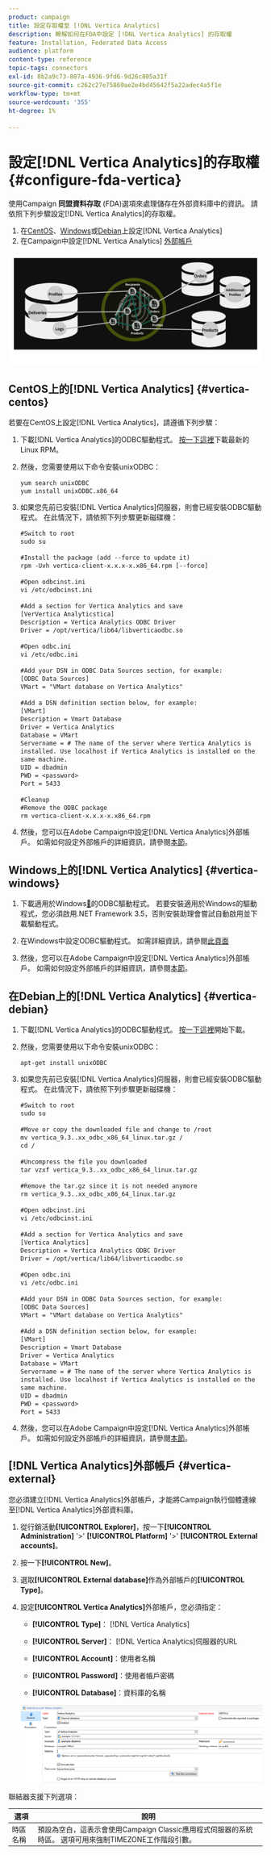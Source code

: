 ```yaml
---
product: campaign
title: 設定存取權至 [!DNL Vertica Analytics]
description: 瞭解如何在FDA中設定 [!DNL Vertica Analytics] 的存取權
feature: Installation, Federated Data Access
audience: platform
content-type: reference
topic-tags: connectors
exl-id: 8b2a9c73-807a-4936-9fd6-9d26c805a31f
source-git-commit: c262c27e75869ae2e4bd45642f5a22adec4a5f1e
workflow-type: tm+mt
source-wordcount: '355'
ht-degree: 1%

---
```


# 設定[!DNL Vertica Analytics]的存取權 {#configure-fda-vertica}



使用Campaign **同盟資料存取** (FDA)選項來處理儲存在外部資料庫中的資訊。 請依照下列步驟設定[!DNL Vertica Analytics]的存取權。

1. 在[CentOS](#vertica-centos)、[Windows](#vertica-windows)或[Debian](#vertica-debian)上設定[!DNL Vertica Analytics]
1. 在Campaign中設定[!DNL Vertica Analytics] [外部帳戶](#vertica-external)

![](assets/snowflake_3.png)

## CentOS上的[!DNL Vertica Analytics] {#vertica-centos}

若要在CentOS上設定[!DNL Vertica Analytics]，請遵循下列步驟：

1. 下載[!DNL Vertica Analytics]的ODBC驅動程式。 [按一下這裡](https://www.vertica.com/download/vertica/client-drivers/)下載最新的Linux RPM。

1. 然後，您需要使用以下命令安裝unixODBC：

   ```
   yum search unixODBC
   yum install unixODBC.x86_64
   ```

1. 如果您先前已安裝[!DNL Vertica Analytics]伺服器，則會已經安裝ODBC驅動程式。 在此情況下，請依照下列步驟更新磁碟機：

   ```
   #Switch to root
   sudo su
   
   #Install the package (add --force to update it)
   rpm -Uvh vertica-client-x.x.x-x.x86_64.rpm [--force]
   
   #Open odbcinst.ini
   vi /etc/odbcinst.ini
   
   #Add a section for Vertica Analytics and save
   [VerVertica Analyticstica]
   Description = Vertica Analytics ODBC Driver
   Driver = /opt/vertica/lib64/libverticaodbc.so
   
   #Open odbc.ini
   vi /etc/odbc.ini
   
   #Add your DSN in ODBC Data Sources section, for example:
   [ODBC Data Sources]
   VMart = "VMart database on Vertica Analytics"
   
   #Add a DSN definition section below, for example:
   [VMart]
   Description = Vmart Database
   Driver = Vertica Analytics
   Database = VMart
   Servername = # The name of the server where Vertica Analytics is installed. Use localhost if Vertica Analytics is installed on the same machine.
   UID = dbadmin
   PWD = <password>
   Port = 5433
   
   #Cleanup
   #Remove the ODBC package
   rm vertica-client-x.x.x-x.x86_64.rpm
   ```

1. 然後，您可以在Adobe Campaign中設定[!DNL Vertica Analytics]外部帳戶。 如需如何設定外部帳戶的詳細資訊，請參閱[本節](#vertica-external)。

## Windows上的[!DNL Vertica Analytics] {#vertica-windows}

1. 下載適用於Windows[&#128279;](https://www.vertica.com/download/vertica/client-drivers/)的ODBC驅動程式。 若要安裝適用於Windows的驅動程式，您必須啟用.NET Framework 3.5，否則安裝助理會嘗試自動啟用並下載驅動程式。

1. 在Windows中設定ODBC驅動程式。 如需詳細資訊，請參閱[此頁面](https://www.vertica.com/docs/9.2.x/HTML/Content/Authoring/ConnectingToVertica/ClientODBC/SettingUpADSN.htm)

1. 然後，您可以在Adobe Campaign中設定[!DNL Vertica Analytics]外部帳戶。 如需如何設定外部帳戶的詳細資訊，請參閱[本節](#vertical-external)。

## 在Debian上的[!DNL Vertica Analytics] {#vertica-debian}

1. 下載[!DNL Vertica Analytics]的ODBC驅動程式。 [按一下這裡](https://sfc-repo.snowflakecomputing.com/odbc/linux/latest/index.html)開始下載。

1. 然後，您需要使用以下命令安裝unixODBC：

   ```
   apt-get install unixODBC
   ```

1. 如果您先前已安裝[!DNL Vertica Analytics]伺服器，則會已經安裝ODBC驅動程式。 在此情況下，請依照下列步驟更新磁碟機：

   ```
   #Switch to root
   sudo su
   
   #Move or copy the downloaded file and change to /root
   mv vertica_9.3..xx_odbc_x86_64_linux.tar.gz /
   cd /
   
   #Uncompress the file you downloaded
   tar vzxf vertica_9.3..xx_odbc_x86_64_linux.tar.gz
   
   #Remove the tar.gz since it is not needed anymore
   rm vertica_9.3..xx_odbc_x86_64_linux.tar.gz
   
   #Open odbcinst.ini
   vi /etc/odbcinst.ini
   
   #Add a section for Vertica Analytics and save
   [Vertica Analytics]
   Description = Vertica Analytics ODBC Driver
   Driver = /opt/vertica/lib64/libverticaodbc.so
   
   #Open odbc.ini
   vi /etc/odbc.ini
   
   #Add your DSN in ODBC Data Sources section, for example:
   [ODBC Data Sources]
   VMart = "VMart database on Vertica Analytics"
   
   #Add a DSN definition section below, for example:
   [VMart]
   Description = Vmart Database
   Driver = Vertica Analytics
   Database = VMart
   Servername = # The name of the server where Vertica Analytics is installed. Use localhost if Vertica Analytics is installed on the same machine.
   UID = dbadmin
   PWD = <password>
   Port = 5433
   ```

1. 然後，您可以在Adobe Campaign中設定[!DNL Vertica Analytics]外部帳戶。 如需如何設定外部帳戶的詳細資訊，請參閱[本節](#vertica-external)。

## [!DNL Vertica Analytics]外部帳戶 {#vertica-external}

您必須建立[!DNL Vertica Analytics]外部帳戶，才能將Campaign執行個體連線至[!DNL Vertica Analytics]外部資料庫。

1. 從行銷活動&#x200B;**[!UICONTROL Explorer]**，按一下&#x200B;**[!UICONTROL Administration]** &#39;>&#39; **[!UICONTROL Platform]** &#39;>&#39; **[!UICONTROL External accounts]**。

1. 按一下&#x200B;**[!UICONTROL New]**。

1. 選取&#x200B;**[!UICONTROL External database]**&#x200B;作為外部帳戶的&#x200B;**[!UICONTROL Type]**。

1. 設定&#x200B;**[!UICONTROL Vertica Analytics]**&#x200B;外部帳戶，您必須指定：

   * **[!UICONTROL Type]**： [!DNL Vertica Analytics]

   * **[!UICONTROL Server]**： [!DNL Vertica Analytics]伺服器的URL

   * **[!UICONTROL Account]**：使用者名稱

   * **[!UICONTROL Password]**：使用者帳戶密碼

   * **[!UICONTROL Database]**：資料庫的名稱

   ![](assets/vertica.png)

聯結器支援下列選項：

| 選項 | 說明 |
|---|---|
| 時區名稱 | 預設為空白，這表示會使用Campaign Classic應用程式伺服器的系統時區。 選項可用來強制TIMEZONE工作階段引數。 |

